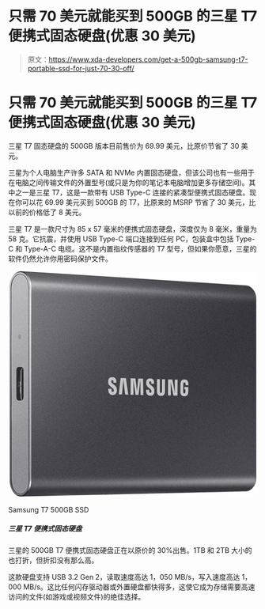 # 只需 70 美元就能买到 500GB 的三星 T7 便携式固态硬盘(优惠 30 美元)

> 原文：<https://www.xda-developers.com/get-a-500gb-samsung-t7-portable-ssd-for-just-70-30-off/>

# 只需 70 美元就能买到 500GB 的三星 T7 便携式固态硬盘(优惠 30 美元)

三星 T7 固态硬盘的 500GB 版本目前售价为 69.99 美元，比原价节省了 30 美元。

三星为个人电脑生产许多 SATA 和 NVMe 内置固态硬盘，但该公司也有一些用于在电脑之间传输文件的外置型号(或只是为你的笔记本电脑增加更多存储空间)。其中之一是三星 T7，这是一款带有 USB Type-C 连接的紧凑型便携式固态硬盘。现在你可以花 69.99 美元买到 500GB 的 T7，比原来的 MSRP 节省了 30 美元，比以前的价格低了 8 美元。

三星 T7 是一款尺寸为 85 x 57 毫米的便携式固态硬盘，深度仅为 8 毫米，重量为 58 克。它抗震，并使用 USB Type-C 端口连接到任何 PC，包装盒中包括 Type-C 和 Type-A-C 电缆。这不是内置指纹传感器的 T7 型号，但如果你愿意，三星的软件仍然允许你用密码保护文件。

 <picture>![Samsung's 500GB T7 portable SSD is on sale for 30% off the original price. The 1TB and 2TB sizes are discounted too, but the discounts aren't as high.](img/b76e29b134c5292c2142c5bb703db97b.png)</picture> 

Samsung T7 500GB SSD

##### 三星 T7 便携式固态硬盘

三星的 500GB T7 便携式固态硬盘正在以原价的 30%出售。1TB 和 2TB 大小的也打折，但折扣没有那么高。

这款硬盘支持 USB 3.2 Gen 2，读取速度高达 1，050 MB/s，写入速度高达 1，000 MB/s。这比任何闪存驱动器或外置硬盘都快得多，这使它成为存储需要高速访问的文件(如游戏或视频文件)的绝佳选择。